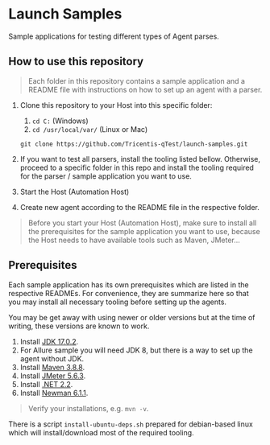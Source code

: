 # Launch Samples
Sample applications for testing different types of Agent parses.

## How to use this repository

> Each folder in this repository contains a sample application and a README file with instructions on how to set up an
agent with a parser.

1. Clone this repository to your Host into this specific folder:
   1. `cd C:` (Windows)
   2. `cd /usr/local/var/` (Linux or Mac)
    ```shell
    git clone https://github.com/Tricentis-qTest/launch-samples.git
    ```
   
2. If you want to test all parsers, install the tooling listed bellow. Otherwise, proceed to a specific folder in this
repo and install the tooling required for the parser / sample application you want to use.
3. Start the Host (Automation Host)
4. Create new agent according to the README file in the respective folder.

> Before you start your Host (Automation Host), make sure to install all the prerequisites for the sample application you want to use,
because the Host needs to have available tools such as Maven, JMeter...


## Prerequisites
Each sample application has its own prerequisites which are listed in the respective READMEs. 
For convenience, they are summarize here so that you may install all necessary tooling before setting up the agents.

You may be get away with using newer or older versions but at the time of writing, these versions are known to work.
1. Install [JDK 17.0.2](https://jdk.java.net/archive/).
2. For Allure sample you will need JDK 8, but there is a way to set up the agent without JDK.
3. Install [Maven 3.8.8](https://maven.apache.org/download.cgi).
4. Install [JMeter 5.6.3](https://jmeter.apache.org/download_jmeter.cgi).
5. Install [.NET 2.2](https://dotnet.microsoft.com/en-us/download/dotnet).
6. Install [Newman 6.1.1](https://learning.postman.com/docs/collections/using-newman-cli/installing-running-newman/).
> Verify your installations, e.g. `mvn -v`.

There is a script `install-ubuntu-deps.sh` prepared for debian-based linux which will install/download most of the required tooling.